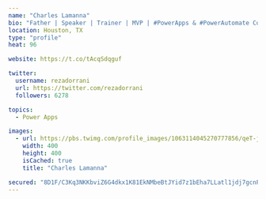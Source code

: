 ```yaml
---
name: "Charles Lamanna"
bio: "Father | Speaker | Trainer | MVP | #PowerApps & #PowerAutomate Community Super User | YouTuber Right-pointing triangle http://youtube.com/c/rezadorrani | Learn - Share - Clockwise rightwards and leftwards open circle arrows"
location: Houston, TX
type: "profile"
heat: 96

website: https://t.co/tAcqSdqguf

twitter:
  username: rezadorrani
  url: https://twitter.com/rezadorrani
  followers: 6278

topics:
  - Power Apps

images:
  - url: https://pbs.twimg.com/profile_images/1063114045270777856/qeT-jpWr_400x400.jpg
    width: 400
    height: 400
    isCached: true
    title: "Charles Lamanna"

secured: "8D1F/C3Kq3NKKbviZ6G4dkx1K81EkNMbeBtJYid7z1bEha7LLatl1jdj7gcnPwmW2AG+iwqgAQSQiVYU6nilBxKHhEJ+LqRtG47LZaaV7s+wbS0BmHyZyZ5OzguElLBem0qBf+Mh71YkeM0kb1zvj+ixelAfDS3rAnxyck9uYluysaTB6hDexS1ZGjWFb9jO/3qVgy5YmbbrczHhpTbx2Lcm4d/xPYeMfCIJ8FJvO6t50yIedxgl/O0Jbwj4c0PUi9X2WET5W4P6cBLlBpt1Ul8i+awT3xmOuEhXcaUFZAzl5ZEDekYeByYVW6UYUQ8NeRO5O+1HybKwdw7MZAsBhc/03MwMLThUaMFFzxwmiQcNA8AlgMDTosqQA32qLH99JoRHjnsMestdCgHLtSfd1JNK1c1wtpC87mkSK9DkyI0=;U/I0zL4Z3+P6yO/9+pO/kw=="
---
```


